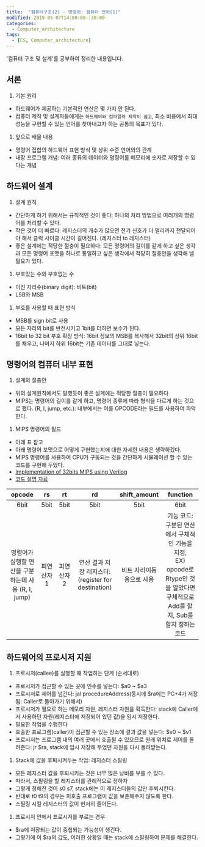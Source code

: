 ```yaml
---
title:  "컴퓨터구조(2) - 명령어: 컴퓨터 언어(1)"
modified: 2019-05-07T14:00:00-:30:00
categories:
  - Computer_architecture
tags:
  - [CS, Computer_architecture]
---
```


'컴퓨터 구조 및 설계'를 공부하여 정리한 내용입니다.

## 서론
1. 기본 원리
 - 하드웨어가 제공하는 기본적인 연산은 몇 가지 안 된다.
 - 컴퓨터 제작 및 설계자들에게는 `하드웨어와 컴파일러 제작이 쉽고`, 최소 비용에서 최대 성능을 구현할 수 있는 언어를 찾아내고자 하는 공통의 목표가 있다.

1. 앞으로 배울 내용
 - 명령어 집합의 하드웨어 표현 방식 및 상위 수준 언어와의 관계
 - 내장 프로그램 개념: 여러 종류의 데이터와 명령어를 메모리에 숫자로 저장할 수 있다는 개념

## 하드웨어 설계
1. 설계 원칙
 - 간단하게 하기 위해서는 규칙적인 것이 좋다: 하나의 처리 방법으로 여러개의 명령어를 처리할 수 있다.
 - 작은 것이 더 빠르다: 레지스터의 개수가 많으면 전기 신호가 더 멀리까지 전달되어야 해서 클럭 사이클 시간이 길어진다. (레지스터 to 레지스터)
 - 좋은 설계에는 적당한 절충이 필요하다: 모든 명령어의 길이를 같게 하고 싶은 생각과 모든 명령어 포맷을 하나로 통일하고 싶은 생각에서 적당히 절충안을 생각해 낼 필요가 있다.

1. 부호있는 수와 부호없는 수
 - 이진 자리수(binary digit): 비트(bit)
 - LSB와 MSB

1. 부호를 사용할 때 표현 방식
 - MSB를 sign bit로 사용
 - 모든 자리의 bit를 반전시키고 1bit를 더하면 보수가 된다.
 - 16bit to 32 bit 부호 확장 방식: 16bit 정보의 MSB를 복사해서 32bit의 상위 16bit를 채우고, 나머지 하위 16bit는 기존 데이터를 그대로 넣는다.


##  명령어의 컴퓨터 내부 표현
1. 설계의 절충안
 - 위의 설계원칙에서도 말했듯이 좋은 설계에는 적당한 절충이 필요하다
 - MIPS는 명령어의 길이를 같게 하고, 명령어 종류에 따라 형식을 다르게 하는 것으로 했다. (R, I, jump, etc.): 내부에서는 이를 OPCODE라는 필드를 사용하여 파악한다.

1. MIPS 명령어의 필드
 - 아래 표 참고
 - 아래 명령어 포맷으로 어떻게 구현했는지에 대한 자세한 내용은 생략하겠다.
 - MIPS 명령어를 사용하여 CPU가 구동되는 것을 간단하게 시뮬레이션 할 수 있는 코드를 구현해 두었다.
 - [Implementation of 32bits MIPS using Verilog](https://github.com/cmpark0126/MIPS_32bits)
 - [코드 설명 자료](https://github.com/cmpark0126/MIPS_32bits/blob/master/TeamI_21400337_%EB%B0%95%EC%B2%9C%EB%AA%85_21400404_%EC%8B%A0%EB%8B%A4%ED%98%84.pdf)

 |opcode|rs|rt|rd|shift_amount|function|
 |:---:|:---:|:---:|:---:|:---:|:---:|
 |6bit|5bit|5bit|5bit|5bit|6bit|
 |명령어가 실행할 연산을 구분하는데 사용 (R, I, jump)|피연산자1|피연산자2|연산 결과 저장 레지스터: (register for destination)|비트 자리이동용으로 사용|기능 코드: 구분된 연산에서 구체적인 기능을 지정, <br>EX) opcode로 Rtype인 것을 알았다면 구체적으로 Add를 할지, Sub를 할지 정하는 코드|

## 하드웨어의 프로시저 지원
1. 프로시저(callee)를 실행할 때 작업하는 단계 (순서대로)
 - 프로시저가 접근할 수 있는 곳에 인수를 넣는다: $a0 ~ $a3
 - 프로시저로 제어를 넘긴다: jal procedureAddress(동시에 $ra에는 PC+4가 저장됨: Caller로 돌아가기 위해서)
 - 프로시저가 필요로 하는 메모리 자원, 레지스터 자원을 획득한다: stack에 Caller에서 사용하던 자원(레지스터에 저장되어 있던 값)을 임시 저장한다.
 - 필요한 작업을 수행한다
 - 호출한 프로그램(caller)이 접근할 수 있는 장소에 결과 값을 넣는다: $v0 ~ $v1
 - 프로시저는 프로그램 내의 여러 곳에서 호출될 수 있으므로 원래 위치로 제어를 돌려준다: jr $ra, stack에 임시 저장해 두었던 자원을 다시 돌려받는다.

1. Stack에 값을 후퇴시켜두는 작업: 레지스터 스필링
 - 모든 레지스터 값을 후퇴시키는 것은 너무 많은 낭비를 부를 수 있다.
 - 따라서, 스필링을 할 레지스터를 관례적으로 정하자
 - 그렇게 정해진 것이 $s0~$s7, stack에는 이 레지스터들의 값만 후퇴시킨다.
 - 반대로 $t0~$t9의 경우는 피호출 프로그램이 값을 보존해주지 않도록 한다.
 - 스필링 시킬 레지스터의 값이 현저히 줄어든다.

1. 프로시저 안에서 프로시저를 부르는 경우
 - $ra에 저장되는 값이 중첩되는 가능성이 생긴다.
 - 그렇기에 이 $ra의 값도, 이러한 상황일 때는 stack에 스필링하여 문제를 해결한다.
